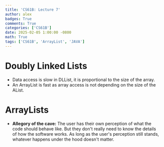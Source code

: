 ```yaml
---
title: 'CS61B: Lecture 7'
author: alex
badges: True
comments: True
categories: ['CS61B']
date: 2025-02-05 1:00:00 -0800
math: True
tags: ['CS61B', 'ArrayList', 'JAVA']
---
```


# Doubly Linked Lists
- Data access is slow in DLList, it is proportional to the size of the array.
- An ArrayList is fast as array access is not depending on the size of the AList.

# ArrayLists
- **Allegory of the cave:** The user has their own perception of what the code should behave like. But they don't really need to know the details of how the software works. As long as the user's perception still stands, whatever happens under the hood doesn't matter.
